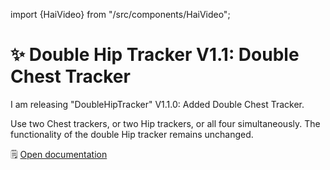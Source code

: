 ﻿import {HaiVideo} from "/src/components/HaiVideo";

# ✨ Double Hip Tracker V1.1: Double Chest Tracker

I am releasing "DoubleHipTracker" V1.1.0:
Added Double Chest Tracker.

Use two Chest trackers, or two Hip trackers, or all four simultaneously. The functionality of the double Hip tracker remains unchanged.

🗒️ [Open documentation](/docs/products/double-hip-tracker/double-chest-tracker)

<HaiVideo src="./img/2023-08-22-p0-doublechesttrackerprio-f.mp4"></HaiVideo>
